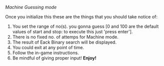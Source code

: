 

*Machine Guessing mode*

Once you initialize this these are the things that you should take notice of:
1. You set the range of no(s). you gonna guess [0 and 100 are the default values of start and stop: to execute this just 'press enter'].
2. There is no fixed no. of attemps for Machine mode.
3. The result of Eack Binary search will be displayed.
4. You could exit at any point of time.
5. Follow the in-game instructions.
6. Be mindful of giving proper input!
**Enjoy!**

